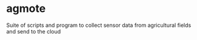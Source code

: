 # agmote
Suite of scripts and program to collect sensor data from agricultural fields and send to the cloud
